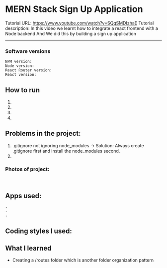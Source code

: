 # MERN Stack Sign Up Application

Tutorial URL: https://www.youtube.com/watch?v=SQqSMDIzhaE
Tutorial description: In this video we learnt how to integrate a react frontend with a Node backend
And We did this by building a sign up application

___________

### Software versions
	NPM version: 
	Node version: 
	React Router version: 
	React version: 

## How to run 
1.
2.
3.
4.


## Problems in the project:
1. .gitignore not ignoring node_modules 
    -> Solution: Always create .gitignore first and install the node_modules second.
2.
	

### Photos of project:
![]()
![]()

## Apps used:
	- 
    - 
    -
## Coding styles I used:

## What I learned
- Creating a /routes folder which is another folder organization pattern
